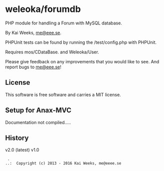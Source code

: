 weleoka/forumdb
=========

PHP module for handling a Forum with MySQL database.



By Kai Weeks, me@eee.se.


PHPUnit tests can be found by running the /test/config.php with PHPUnit.


Requires mos/CDataBase.
and Weleoka/User.

Please give feedback on any improvements that you would like to see. 
And report bugs to me@eee.se!


License 
------------------

This software is free software and carries a MIT license.


Setup for Anax-MVC
------------------

Documentation not compiled.....

History
-----------------------------------


v2.0 (latest)
v1.0




```
 .  
..:  Copyright (c) 2013 - 2016 Kai Weeks, me@eeee.se
```


